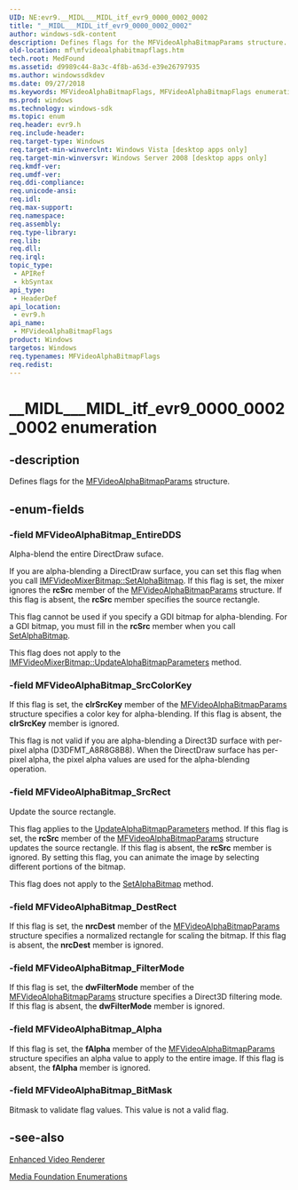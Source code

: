 ```yaml
---
UID: NE:evr9.__MIDL___MIDL_itf_evr9_0000_0002_0002
title: "__MIDL___MIDL_itf_evr9_0000_0002_0002"
author: windows-sdk-content
description: Defines flags for the MFVideoAlphaBitmapParams structure.
old-location: mf\mfvideoalphabitmapflags.htm
tech.root: MedFound
ms.assetid: d9989c44-8a3c-4f8b-a63d-e39e26797935
ms.author: windowssdkdev
ms.date: 09/27/2018
ms.keywords: MFVideoAlphaBitmapFlags, MFVideoAlphaBitmapFlags enumeration [Media Foundation], MFVideoAlphaBitmap_Alpha, MFVideoAlphaBitmap_BitMask, MFVideoAlphaBitmap_DestRect, MFVideoAlphaBitmap_EntireDDS, MFVideoAlphaBitmap_FilterMode, MFVideoAlphaBitmap_SrcColorKey, MFVideoAlphaBitmap_SrcRect, __MIDL___MIDL_itf_evr9_0000_0002_0002, d9989c44-8a3c-4f8b-a63d-e39e26797935, evr9/MFVideoAlphaBitmapFlags, evr9/MFVideoAlphaBitmap_Alpha, evr9/MFVideoAlphaBitmap_BitMask, evr9/MFVideoAlphaBitmap_DestRect, evr9/MFVideoAlphaBitmap_EntireDDS, evr9/MFVideoAlphaBitmap_FilterMode, evr9/MFVideoAlphaBitmap_SrcColorKey, evr9/MFVideoAlphaBitmap_SrcRect, mf.mfvideoalphabitmapflags
ms.prod: windows
ms.technology: windows-sdk
ms.topic: enum
req.header: evr9.h
req.include-header: 
req.target-type: Windows
req.target-min-winverclnt: Windows Vista [desktop apps only]
req.target-min-winversvr: Windows Server 2008 [desktop apps only]
req.kmdf-ver: 
req.umdf-ver: 
req.ddi-compliance: 
req.unicode-ansi: 
req.idl: 
req.max-support: 
req.namespace: 
req.assembly: 
req.type-library: 
req.lib: 
req.dll: 
req.irql: 
topic_type:
 - APIRef
 - kbSyntax
api_type:
 - HeaderDef
api_location:
 - evr9.h
api_name:
 - MFVideoAlphaBitmapFlags
product: Windows
targetos: Windows
req.typenames: MFVideoAlphaBitmapFlags
req.redist: 
---
```


# __MIDL___MIDL_itf_evr9_0000_0002_0002 enumeration


## -description



Defines flags for the <a href="https://msdn.microsoft.com/3a7f67fa-ca54-4b6f-9cfc-e8eba57f00ce">MFVideoAlphaBitmapParams</a> structure.




## -enum-fields




### -field MFVideoAlphaBitmap_EntireDDS

Alpha-blend the entire DirectDraw suface.

If you are alpha-blending a DirectDraw surface, you can set this flag when you call <a href="https://msdn.microsoft.com/a70e6734-bf49-4dea-8bf6-917b8465cc78">IMFVideoMixerBitmap::SetAlphaBitmap</a>. If this flag is set, the mixer ignores the <b>rcSrc</b> member of the <a href="https://msdn.microsoft.com/3a7f67fa-ca54-4b6f-9cfc-e8eba57f00ce">MFVideoAlphaBitmapParams</a> structure. If this flag is absent, the <b>rcSrc</b> member specifies the source rectangle.

This flag cannot be used if you specify a GDI bitmap for alpha-blending. For a GDI bitmap, you must fill in the <b>rcSrc</b> member when you call <a href="https://msdn.microsoft.com/a70e6734-bf49-4dea-8bf6-917b8465cc78">SetAlphaBitmap</a>.

This flag does not apply to the <a href="https://msdn.microsoft.com/369bf934-b0a0-44b2-bea2-e8575404d36d">IMFVideoMixerBitmap::UpdateAlphaBitmapParameters</a> method.


### -field MFVideoAlphaBitmap_SrcColorKey

If this flag is set, the <b>clrSrcKey</b> member of the <a href="https://msdn.microsoft.com/3a7f67fa-ca54-4b6f-9cfc-e8eba57f00ce">MFVideoAlphaBitmapParams</a> structure specifies a color key for alpha-blending. If this flag is absent, the <b>clrSrcKey</b> member is ignored.

This flag is not valid if you are alpha-blending a Direct3D surface with per-pixel alpha (D3DFMT_A8R8G8B8). When the DirectDraw surface has per-pixel alpha, the pixel alpha values are used for the alpha-blending operation.


### -field MFVideoAlphaBitmap_SrcRect

Update the source rectangle.

This flag applies to the <a href="https://msdn.microsoft.com/369bf934-b0a0-44b2-bea2-e8575404d36d">UpdateAlphaBitmapParameters</a> method. If this flag is set, the <b>rcSrc</b> member of the <a href="https://msdn.microsoft.com/3a7f67fa-ca54-4b6f-9cfc-e8eba57f00ce">MFVideoAlphaBitmapParams</a> structure updates the source rectangle. If this flag is absent, the <b>rcSrc</b> member is ignored. By setting this flag, you can animate the image by selecting different portions of the bitmap.

This flag does not apply to the <a href="https://msdn.microsoft.com/a70e6734-bf49-4dea-8bf6-917b8465cc78">SetAlphaBitmap</a> method.


### -field MFVideoAlphaBitmap_DestRect

If this flag is set, the <b>nrcDest</b> member of the <a href="https://msdn.microsoft.com/3a7f67fa-ca54-4b6f-9cfc-e8eba57f00ce">MFVideoAlphaBitmapParams</a> structure specifies a normalized rectangle for scaling the bitmap. If this flag is absent, the <b>nrcDest</b> member is ignored.


### -field MFVideoAlphaBitmap_FilterMode

If this flag is set, the <b>dwFilterMode</b> member of the <a href="https://msdn.microsoft.com/3a7f67fa-ca54-4b6f-9cfc-e8eba57f00ce">MFVideoAlphaBitmapParams</a> structure specifies a Direct3D filtering mode. If this flag is absent, the <b>dwFilterMode</b> member is ignored.


### -field MFVideoAlphaBitmap_Alpha

If this flag is set, the <b>fAlpha</b> member of the <a href="https://msdn.microsoft.com/3a7f67fa-ca54-4b6f-9cfc-e8eba57f00ce">MFVideoAlphaBitmapParams</a> structure specifies an alpha value to apply to the entire image. If this flag is absent, the <b>fAlpha</b> member is ignored.


### -field MFVideoAlphaBitmap_BitMask

Bitmask to validate flag values. This value is not a valid flag.


## -see-also




<a href="https://msdn.microsoft.com/1c985558-d25d-4f51-978a-58c05943dab9">Enhanced Video Renderer</a>



<a href="https://msdn.microsoft.com/f26a730f-18c4-4247-acaf-af1dfad19086">Media Foundation Enumerations</a>
 

 

